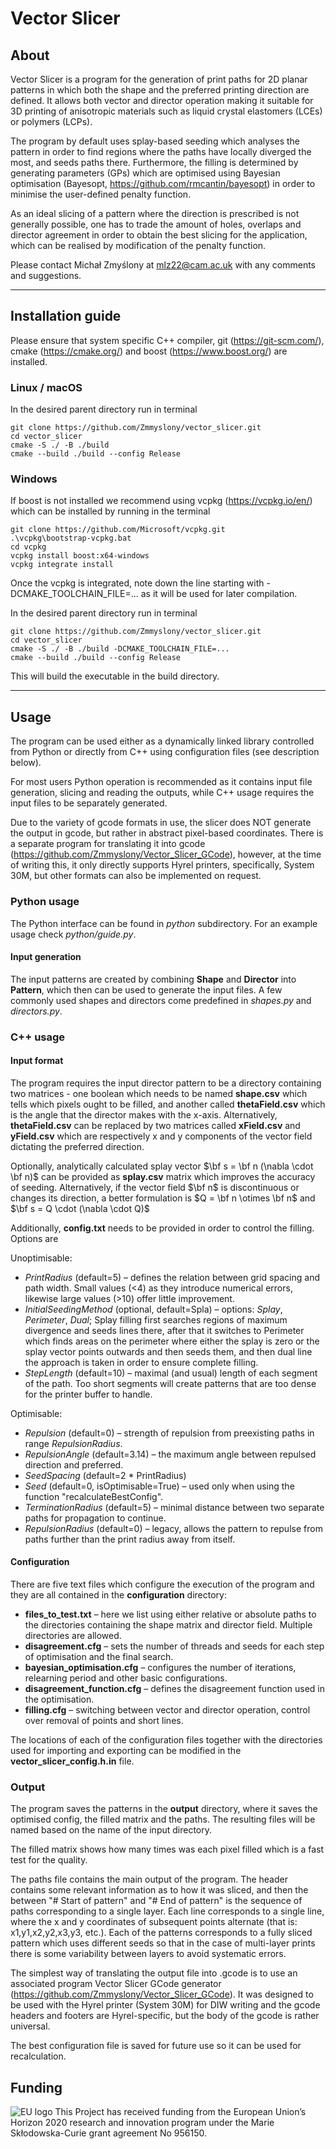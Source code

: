 # Vector Slicer

## About
Vector Slicer is a program for the generation of print paths for 2D planar patterns in which both the shape 
and the preferred printing direction are defined. It allows both vector and director operation making it suitable
for 3D printing of anisotropic materials such as liquid crystal elastomers (LCEs) or polymers (LCPs). 

The program by default uses splay-based seeding which analyses the pattern in order to find regions where the paths 
have locally diverged the most, and seeds paths there. Furthermore, the filling is determined by generating parameters
(GPs) which are optimised using Bayesian optimisation (Bayesopt, https://github.com/rmcantin/bayesopt) in order
to minimise the user-defined penalty function. 

As an ideal slicing of a pattern where the direction is prescribed is not generally possible, one has to trade 
the amount of holes, overlaps and director agreement in order to obtain the best slicing for the application, which can be 
realised by modification of the penalty function.

Please contact Michał Zmyślony at mlz22@cam.ac.uk with any comments and suggestions.

[//]: # (## Requirements)

[//]: # (Boost library - https://www.boost.org/.)
****
## Installation guide
Please ensure that system specific C++ compiler, git (https://git-scm.com/), cmake (https://cmake.org/) and 
boost (https://www.boost.org/) are installed. 

### Linux / macOS
In the desired parent directory run in terminal
```
git clone https://github.com/Zmmyslony/vector_slicer.git
cd vector_slicer
cmake -S ./ -B ./build
cmake --build ./build --config Release
```

### Windows
If boost is not installed we recommend using vcpkg (https://vcpkg.io/en/) which can be installed by running in the terminal
```
git clone https://github.com/Microsoft/vcpkg.git
.\vcpkg\bootstrap-vcpkg.bat
cd vcpkg
vcpkg install boost:x64-windows
vcpkg integrate install 
```
Once the vcpkg is integrated, note down the line starting with -DCMAKE_TOOLCHAIN_FILE=... as it will be used for later 
compilation.

In the desired parent directory run in terminal
```
git clone https://github.com/Zmmyslony/vector_slicer.git
cd vector_slicer
cmake -S ./ -B ./build -DCMAKE_TOOLCHAIN_FILE=...
cmake --build ./build --config Release
```
This will build the executable in the build directory.


***
## Usage
The program can be used either as a dynamically linked library controlled from Python or directly from C++ using 
configuration files (see description below). 

For most users Python operation is recommended as it contains input file generation, slicing and reading the outputs, 
while C++ usage requires the input files to be separately generated. 

Due to the variety of gcode formats in use, the slicer does NOT generate the output in gcode, but rather in abstract
pixel-based coordinates. There is a separate program for translating it into gcode (https://github.com/Zmmyslony/Vector_Slicer_GCode), 
however, at the time of writing this, it only directly supports Hyrel printers, specifically, System 30M, but other formats
can also be implemented on request.

### Python usage
The Python interface can be found in _python_ subdirectory. For an example usage check _python/guide.py_.

#### Input generation
The input patterns are created by combining **Shape** and **Director** into **Pattern**, which then can be used to 
generate the input files. A few commonly used shapes and directors come predefined in _shapes.py_ and _directors.py_.


### C++ usage
#### Input format
The program requires the input director pattern to be a directory containing two matrices - one boolean which needs to be named
**shape.csv** which tells which pixels ought to be filled, and another called **thetaField.csv** which is the angle 
that the director makes with the x-axis. Alternatively, **thetaField.csv** can be replaced by two matrices called **xField.csv**
and **yField.csv**  which  are respectively x and y components of the vector field dictating the preferred direction.

Optionally, analytically calculated splay vector $\bf s = \bf n (\nabla \cdot \bf n)$ can be provided as **splay.csv** 
matrix which improves the accuracy of seeding. Alternatively, if the vector field $\bf n$ is discontinuous or changes 
its direction, a better formulation is $Q = \bf n \otimes \bf n$ and $\bf s = Q \cdot (\nabla \cdot Q)$

Additionally, **config.txt** needs to be provided in order to control the filling. Options are 

Unoptimisable:
* _PrintRadius_ (default=5) – defines the relation between grid spacing and path width. Small
  values (<4) as they introduce numerical errors, likewise large values (>10) offer little improvement.
* _InitialSeedingMethod_ (optional, default=Spla) – options: _Splay_, _Perimeter_, _Dual_; Splay filling first searches 
  regions of maximum divergence and seeds lines there, after that it switches to Perimeter which finds areas on the 
  perimeter where either the splay is zero or the splay vector points outwards and then seeds them, and then dual line 
  the approach is taken in order to ensure complete filling. 
* _StepLength_ (default=10) – maximal (and usual) length of each segment of the path. Too short segments will 
  create patterns that are too dense for the printer buffer to handle.

Optimisable:
* _Repulsion_ (default=0) – strength of repulsion from preexisting paths in range _RepulsionRadius_.
* _RepulsionAngle_ (default=3.14) – the maximum angle between repulsed direction and preferred. 
* _SeedSpacing_ (default=2 * PrintRadius)
* _Seed_ (default=0, isOptimisable=True) –  used only when using the function "recalculateBestConfig".
* _TerminationRadius_ (default=5) – minimal distance between two separate paths for 
  propagation to continue.
* _RepulsionRadius_ (default=0) – legacy, allows the pattern to repulse from paths further
 than the print radius away from itself.

#### Configuration
There are five text files which configure the execution of the program and they are all contained
in the <b>configuration</b> directory:

* <b>files_to_test.txt</b> – here we list using either relative or absolute paths to the directories containing the
  shape matrix and director field. Multiple directories are allowed.
* <b>disagreement.cfg</b> – sets the number of threads and seeds for each step of optimisation and the final search.
* <b>bayesian_optimisation.cfg</b> – configures the number of iterations, relearning period and other basic
  configurations.
* <b>disagreement_function.cfg</b> – defines the disagreement function used in the optimisation.
* <b>filling.cfg</b> – switching between vector and director operation, control over removal of points and short lines.

The locations of each of the configuration files together with the directories used for importing and exporting can
be modified in the **vector_slicer_config.h.in** file.

### Output
The program saves the patterns in the **output** directory, where it saves the optimised config, the filled matrix and
the paths. The resulting files will be named based on the name of the input directory.

The filled matrix shows how many times was each pixel filled which is a fast test for the quality.

The paths file contains the main output of the
program. The header contains some relevant information as to how it was sliced, and then the between "# Start of pattern"
and "# End of pattern" is the sequence of paths corresponding to a single layer. Each line corresponds to a single line, where the x and y coordinates
of subsequent points alternate (that is: x1,y1,x2,y2,x3,y3, etc.). Each of the patterns corresponds to a fully sliced
pattern which uses different seeds so that in the case of multi-layer prints there is some variability between layers
to avoid systematic errors.

The simplest way of translating the output file into .gcode is to use an associated program Vector Slicer GCode generator
(https://github.com/Zmmyslony/Vector_Slicer_GCode). It was designed to be used with the Hyrel printer (System 30M) for DIW writing 
and the gcode headers and footers are Hyrel-specific, but the body of the gcode is rather universal. 

The best configuration file is saved for future use so it can be used for recalculation.


## Funding
![EU logo](https://ec.europa.eu/regional_policy/images/information-sources/logo-download-center/eu_flag.jpg)
This Project has received funding from the European Union’s Horizon 2020 research and innovation program under the Marie Skłodowska-Curie grant agreement No 956150.

